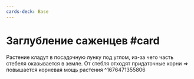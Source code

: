 ```yaml
---
cards-deck: Base
---
```


# Заглубление саженцев #card
Растение кладут в посадочную лунку под углом, из-за чего часть стебеля оказывается в земле. 
От стебля отходят придаточные корни => повышается корневая мощь растения
^1676471355806
